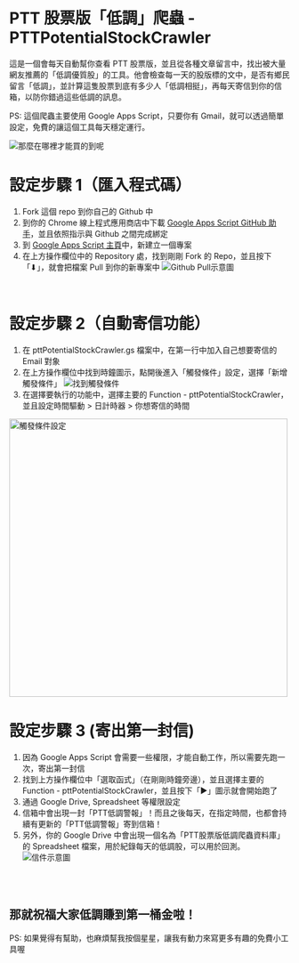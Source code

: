 # PTT 股票版「低調」爬蟲 - PTTPotentialStockCrawler

這是一個會每天自動幫你查看 PTT 股票版，並且從各種文章留言中，找出被大量網友推薦的「低調優質股」的工具。他會檢查每一天的股版標的文中，是否有鄉民留言「低調」，並計算這隻股票到底有多少人「低調相挺」，再每天寄信到你的信箱，以防你錯過這些低調的訊息。

PS: 這個爬蟲主要使用 Google Apps Script，只要你有 Gmail，就可以透過簡單設定，免費的讓這個工具每天穩定運行。

![那麼在哪裡才能買的到呢](https://i.imgur.com/OLtIEDk.jpg)

設定步驟 1（匯入程式碼）
===
1. Fork 這個 repo 到你自己的 Github 中
2. 到你的 Chrome 線上程式應用商店中下載 [Google Apps Script GitHub 助手](https://chrome.google.com/webstore/detail/google-apps-script-github/lfjcgcmkmjjlieihflfhjopckgpelofo?hl=zh-TW&utm_source=chrome-ntp-launcher)，並且依照指示與 Github 之間完成綁定
3. 到 [Google Apps Script 主頁](https://script.google.com/home)中，新建立一個專案
4. 在上方操作欄位中的 Repository 處，找到剛剛 Fork 的 Repo，並且按下「⬇︎」，就會把檔案 Pull 到你的新專案中
![Github Pull示意圖](https://i.imgur.com/1wrYclX.png)
<br>

設定步驟 2（自動寄信功能）
===
1. 在 pttPotentialStockCrawler.gs 檔案中，在第一行中加入自己想要寄信的 Email 對象
2. 在上方操作欄位中找到時鐘圖示，點開後進入「觸發條件」設定，選擇「新增觸發條件」
![找到觸發條件](https://i.imgur.com/UCr6yem.png)
3. 在選擇要執行的功能中，選擇主要的 Function - pttPotentialStockCrawler，並且設定時間驅動 > 日計時器 > 你想寄信的時間
<img src="https://i.imgur.com/yw8lywb.png" alt="觸發條件設定" width="500"/>

設定步驟 3 (寄出第一封信)
===
1. 因為 Google Apps Script 會需要一些權限，才能自動工作，所以需要先跑一次，寄出第一封信
2. 找到上方操作欄位中「選取函式」（在剛剛時鐘旁邊），並且選擇主要的 Function - pttPotentialStockCrawler，並且按下「▶︎」圖示就會開始跑了
3. 通過 Google Drive, Spreadsheet 等權限設定
4. 信箱中會出現一封「PTT低調警報」！而且之後每天，在指定時間，也都會持續有更新的「PTT低調警報」寄到信箱！
5. 另外，你的 Google Drive 中會出現一個名為「PTT股票版低調爬蟲資料庫」的 Spreadsheet 檔案，用於紀錄每天的低調股，可以用於回測。
![信件示意圖](https://i.imgur.com/4XCHFQM.png)

<br>
<br>

那就祝福大家低調賺到第一桶金啦！
---
PS: 如果覺得有幫助，也麻煩幫我按個星星，讓我有動力來寫更多有趣的免費小工具喔
